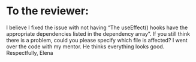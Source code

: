 # To the reviewer:

I believe I fixed the issue with not having “The useEffect() hooks have the appropriate dependencies listed in the dependency array”.
If you still think there is a problem, could you please specify which file is affected? I went over the code with my mentor. He thinks everything looks good.
Respectfully,
Elena
